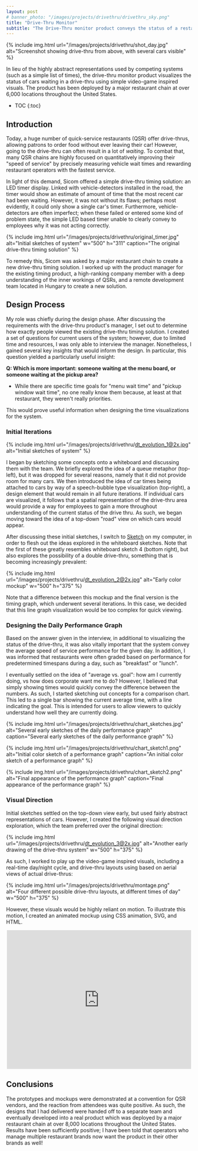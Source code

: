 ```yaml
---
layout: post
# banner_photo: "/images/projects/drivethru/drivethru_sky.png"
title: "Drive-Thru Monitor"
subtitle: "The Drive-Thru monitor product conveys the status of a restaurant's drive-thru in a highly visual way."
---
```


{% include img.html
  url="/images/projects/drivethru/shot_day.jpg"
  alt="Screenshot showing drive-thru from above, with several cars visible"
%}

In lieu of the highly abstract representations used by competing systems (such as a simple list of times), the drive-thru monitor product visualizes the status of cars waiting in a drive-thru using simple video-game inspired visuals. The product has been deployed by a major restaurant chain at over 6,000 locations throughout the United States.


* TOC
{:toc}


## Introduction

Today, a huge number of quick-service restaurants (QSR) offer drive-thrus, allowing patrons to order food without ever leaving their car! However, going to the drive-thru can often result in a lot of *waiting*. To combat that, many QSR chains are highly focused on quantitatively improving their "speed of service" by precisely measuring vehicle wait times and rewarding restaurant operators with the fastest service.

In light of this demand, Sicom offered a simple drive-thru timing solution: an LED timer display. Linked with vehicle-detectors installed in the road, the timer would show an estimate of amount of time that the most recent car had been waiting. However, it was not without its flaws; perhaps most evidently, it could only show a single car's timer. Furthermore, vehicle-detectors are often imperfect; when these failed or entered some kind of problem state, the simple LED based timer unable to clearly convey to employees why it was not acting correctly.

{% include img.html
  url="/images/projects/drivethru/original_timer.jpg"
  alt="Initial sketches of system" w="500" h="311"
  caption="The original drive-thru timing solution"
%}

To remedy this, Sicom was asked by a major restaurant chain to create a new drive-thru timing solution. I worked up with the product manager for the existing timing product, a high-ranking company member with a deep understanding of the inner workings of QSRs, and a remote development team located in Hungary to create a new solution.

## Design Process

My role was chiefly during the design phase. After discussing the requirements with the drive-thru product's manager, I set out to determine how exactly people viewed the existing drive-thru timing solution. I created a set of questions for current users of the system; however, due to limited time and resources, I was only able to interview the manager. Nonetheless, I gained several key insights that would inform the design. In particular, this question yielded a particularly useful insight:

**Q: Which is more important: someone waiting at the menu board, or someone waiting at the pickup area?**

- While there are specific time goals for "menu wait time" and "pickup window wait time", no one really know them because, at least at that restaurant, they weren't really priorities.

This would prove useful information when designing the time visualizations for the system.

### Initial Iterations

{% include img.html
  url="/images/projects/drivethru/dt_evolution_1@2x.jpg"
  alt="Initial sketches of system"
%}

I began by sketching some concepts onto a whiteboard and discussing them with the team. We briefly explored the idea of a queue metaphor (top-left), but it was dropped for several reasons, namely that it did not provide room for many cars. We then introduced the idea of car times being attached to cars by way of a speech-bubble type visualization (top-right), a design element that would remain in all future iterations. If individual cars are visualized, it follows that a spatial representation of the drive-thru area would provide a way for employees to gain a more throughout understanding of the current status of the drive thru. As such, we began moving toward the idea of a top-down "road" view on which cars would appear.

After discussing these initial sketches, I switch to [Sketch](https://www.sketchapp.com/) on my computer, in order to flesh out the ideas explored in the whiteboard sketches. Note that the first of these greatly resembles whiteboard sketch 4 (bottom right), but also explores the possibility of a double drive-thru, something that is becoming increasingly prevalent:

{% include img.html
  url="/images/projects/drivethru/dt_evolution_2@2x.jpg"
  alt="Early color mockup" w="500" h="375"
%}

Note that a difference between this mockup and the final version is the timing graph, which underwent several iterations. In this case, we decided that this line graph visualization would be too complex for quick viewing.

### Designing the Daily Performance Graph

Based on the answer given in the interview, in additional to visualizing the status of the drive-thru, it was also vitally important that the system convey the average speed of service performance for the given day. In addition, I was informed that restaurants were often graded based on performance for predetermined timespans during a day, such as "breakfast" or "lunch".

I eventually settled on the idea of "average vs. goal": how am I currently doing, vs how does corporate want me to do? However, I believed that simply showing times would quickly convey the difference between the numbers. As such, I started sketching out concepts for a comparison chart. This led to a single bar showing the current average time, with a line indicating the goal. This is intended for users to allow viewers to quickly understand how well they are currently doing.

{% include img.html
  url="/images/projects/drivethru/chart_sketches.jpg"
  alt="Several early sketches of the daily performance graph"
  caption="Several early sketches of the daily performance graph"
%}

{% include img.html
  url="/images/projects/drivethru/chart_sketch1.png"
  alt="Initial color sketch of a performance graph"
  caption="An initial color sketch of a performance graph"
%}

{% include img.html
  url="/images/projects/drivethru/chart_sketch2.png"
  alt="Final appearance of the performance graph"
  caption="Final appearance of the performance graph"
%}

### Visual Direction

Initial sketches settled on the top-down view early, but used fairly abstract representations of cars. However, I created the following visual direction exploration, which the team preferred over the original direction:

{% include img.html
  url="/images/projects/drivethru/dt_evolution_3@2x.jpg"
  alt="Another early drawing of the drive-thru system" w="500" h="375"
%}

As such, I worked to play up the video-game inspired visuals, including a real-time day/night cycle, and drive-thru layouts using based on aerial views of actual drive-thrus:

{% include img.html
  url="/images/projects/drivethru/montage.png"
  alt="Four different possible drive-thru layouts, at different times of day" w="500" h="375"
%}

However, these visuals would be highly reliant on motion. To illustrate this motion, I created an animated mockup using CSS animation, SVG, and HTML.

<div style="text-align: center">
  <iframe width="500" height="375" style="width: 100%; max-width: 500px;" src="https://www.youtube.com/embed/tSYIW7CXTDA?autoplay=1&loop=1&playlist=tSYIW7CXTDA&showinfo=0&controls=0&vq=large" frameborder="0" allowfullscreen></iframe>
</div>

<!-- ## Iteration

### Ghost Cars -->


## Conclusions

The prototypes and mockups were demonstrated at a convention for QSR vendors, and the reaction from attendees was quite positive. As such, the designs that I had delivered were handed off to a separate team and eventually developed into a real product which was deployed by a major restaurant chain at over 8,000 locations throughout the United States. Results have been sufficiently positive; I have been told that operators who manage multiple restaurant brands now want the product in their other brands as well!

